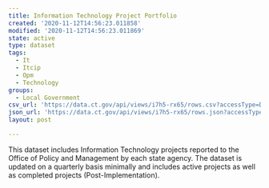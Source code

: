```yaml
---
title: Information Technology Project Portfolio
created: '2020-11-12T14:56:23.011858'
modified: '2020-11-12T14:56:23.011869'
state: active
type: dataset
tags:
  - It
  - Itcip
  - Opm
  - Technology
groups:
  - Local Government
csv_url: 'https://data.ct.gov/api/views/i7h5-rx65/rows.csv?accessType=DOWNLOAD'
json_url: 'https://data.ct.gov/api/views/i7h5-rx65/rows.json?accessType=DOWNLOAD'
layout: post

---
```

This dataset includes Information Technology projects reported to the Office of Policy and Management by each state agency.  The dataset is updated on a quarterly basis minimally and includes active projects as well as completed projects (Post-Implementation).
